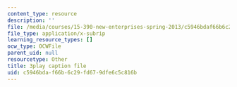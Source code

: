 ```yaml
---
content_type: resource
description: ''
file: /media/courses/15-390-new-enterprises-spring-2013/c5946bdaf66b6c29fd679dfe6c5c816b_1mw_Uo5ba58.srt
file_type: application/x-subrip
learning_resource_types: []
ocw_type: OCWFile
parent_uid: null
resourcetype: Other
title: 3play caption file
uid: c5946bda-f66b-6c29-fd67-9dfe6c5c816b
---
```

